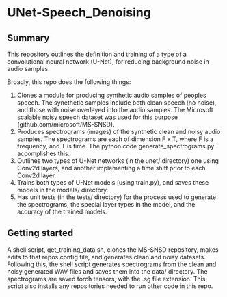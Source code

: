 # UNet-Speech_Denoising

## Summary
This repository outlines the definition and training of a type of a convolutional neural network (U-Net), for reducing background noise in audio samples. 

Broadly, this repo does the following things:
1) Clones a module for producing synthetic audio samples of peoples speech. The synethetic samples include both clean speech (no noise), and those with noise overlayed into the audio samples. The Microsoft scalable noisy speech dataset was used for this purpose (github.com/microsoft/MS-SNSD). 
2) Produces spectrograms (images) of the synthetic clean and noisy audio samples. The spectrograms are each of dimension F x T, where F is a frequency, and T is time. The python code generate_spectrograms.py accomplishes this.
3) Outlines two types of U-Net networks (in the unet/ directory) one using Conv2d layers, and another implementing a time shift prior to each Conv2d layer.
4) Trains both types of U-Net models (using train.py), and saves these models in the models/ directory.
5) Has unit tests (in the tests/ directory) for the process used to generate the spectrograms, the special layer types in the model, and the accuracy of the trained models. 


## Getting started
A shell script, get_training_data.sh, clones the MS-SNSD repository, makes edits to that repos config file, and generates clean and noisy datasets. Following this, the shell script generates spectrograms from the clean and noisy generated WAV files and saves them into the data/ directory. The spectrograms are saved torch tensors, with the .sg file extension. This script also installs any repositories needed to run other code in this repo. 

